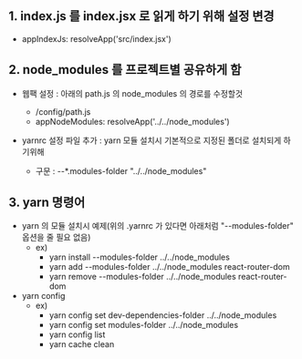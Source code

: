## 1. index.js 를 index.jsx 로 읽게 하기 위해 설정 변경

-   appIndexJs: resolveApp('src/index.jsx')

## 2. node_modules 를 프로젝트별 공유하게 함

-   웹팩 설정 : 아래의 path.js 의 node_modules 의 경로를 수정할것

    -   /config/path.js
    -   appNodeModules: resolveApp('../../node_modules')

-   yarnrc 설정 파일 추가 : yarn 모듈 설치시 기본적으로 지정된 폴더로 설치되게 하기위해

    -   구문 : --\*.modules-folder "../../node_modules"

## 3. yarn 명령어

-   yarn 의 모듈 설치시 예제(위의 .yarnrc 가 있다면 아래처럼 "--modules-folder" 옵션을 줄 필요 없음)
    -   ex)
        -   yarn install --modules-folder ../../node_modules
        -   yarn add --modules-folder ../../node_modules react-router-dom
        -   yarn remove --modules-folder ../../node_modules react-router-dom
-   yarn config
    -   ex)
        -   yarn config set dev-dependencies-folder ../../node_modules
        -   yarn config set modules-folder ../../node_modules
        -   yarn config list
        -   yarn cache clean

